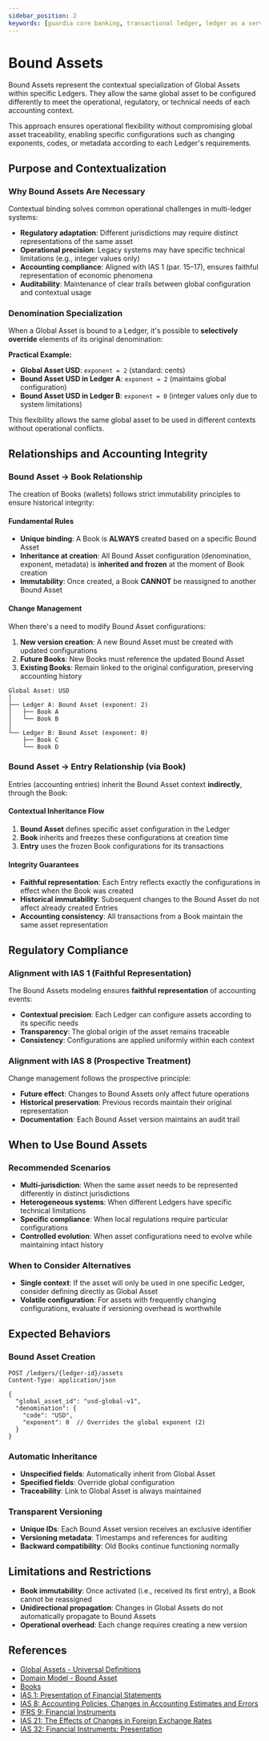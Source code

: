 ```yaml
---
sidebar_position: 2
keywords: [guardia core banking, transactional ledger, ledger as a service, bound assets, asset binding, asset contextualization, ias-1, ias-8]
---
```


# Bound Assets

Bound Assets represent the contextual specialization of Global Assets within specific Ledgers. They allow the same global asset to be configured differently to meet the operational, regulatory, or technical needs of each accounting context.

This approach ensures operational flexibility without compromising global asset traceability, enabling specific configurations such as changing exponents, codes, or metadata according to each Ledger's requirements.

## Purpose and Contextualization

### Why Bound Assets Are Necessary

Contextual binding solves common operational challenges in multi-ledger systems:

- **Regulatory adaptation**: Different jurisdictions may require distinct representations of the same asset
- **Operational precision**: Legacy systems may have specific technical limitations (e.g., integer values only)
- **Accounting compliance**: Aligned with IAS 1 (par. 15–17), ensures faithful representation of economic phenomena
- **Auditability**: Maintenance of clear trails between global configuration and contextual usage

### Denomination Specialization

When a Global Asset is bound to a Ledger, it's possible to **selectively override** elements of its original denomination:

**Practical Example:**
- **Global Asset USD**: `exponent = 2` (standard: cents)
- **Bound Asset USD in Ledger A**: `exponent = 2` (maintains global configuration)
- **Bound Asset USD in Ledger B**: `exponent = 0` (integer values only due to system limitations)

This flexibility allows the same global asset to be used in different contexts without operational conflicts.

## Relationships and Accounting Integrity

### Bound Asset → Book Relationship

The creation of Books (wallets) follows strict immutability principles to ensure historical integrity:

#### Fundamental Rules

- **Unique binding**: A Book is **ALWAYS** created based on a specific Bound Asset
- **Inheritance at creation**: All Bound Asset configuration (denomination, exponent, metadata) is **inherited and frozen** at the moment of Book creation
- **Immutability**: Once created, a Book **CANNOT** be reassigned to another Bound Asset

#### Change Management

When there's a need to modify Bound Asset configurations:

1. **New version creation**: A new Bound Asset must be created with updated configurations
2. **Future Books**: New Books must reference the updated Bound Asset
3. **Existing Books**: Remain linked to the original configuration, preserving accounting history

```
Global Asset: USD
│
├── Ledger A: Bound Asset (exponent: 2)
│   ├── Book A
│   └── Book B
│
└── Ledger B: Bound Asset (exponent: 0) 
    ├── Book C
    └── Book D
```

### Bound Asset → Entry Relationship (via Book)

Entries (accounting entries) inherit the Bound Asset context **indirectly**, through the Book:

#### Contextual Inheritance Flow

1. **Bound Asset** defines specific asset configuration in the Ledger
2. **Book** inherits and freezes these configurations at creation time
3. **Entry** uses the frozen Book configurations for its transactions

#### Integrity Guarantees

- **Faithful representation**: Each Entry reflects exactly the configurations in effect when the Book was created
- **Historical immutability**: Subsequent changes to the Bound Asset do not affect already created Entries
- **Accounting consistency**: All transactions from a Book maintain the same asset representation

## Regulatory Compliance

### Alignment with IAS 1 (Faithful Representation)

The Bound Assets modeling ensures **faithful representation** of accounting events:

- **Contextual precision**: Each Ledger can configure assets according to its specific needs
- **Transparency**: The global origin of the asset remains traceable
- **Consistency**: Configurations are applied uniformly within each context

### Alignment with IAS 8 (Prospective Treatment)

Change management follows the prospective principle:

- **Future effect**: Changes to Bound Assets only affect future operations
- **Historical preservation**: Previous records maintain their original representation
- **Documentation**: Each Bound Asset version maintains an audit trail

## When to Use Bound Assets

### Recommended Scenarios

- **Multi-jurisdiction**: When the same asset needs to be represented differently in distinct jurisdictions
- **Heterogeneous systems**: When different Ledgers have specific technical limitations
- **Specific compliance**: When local regulations require particular configurations
- **Controlled evolution**: When asset configurations need to evolve while maintaining intact history

### When to Consider Alternatives

- **Single context**: If the asset will only be used in one specific Ledger, consider defining directly as Global Asset
- **Volatile configuration**: For assets with frequently changing configurations, evaluate if versioning overhead is worthwhile

## Expected Behaviors

### Bound Asset Creation

```http
POST /ledgers/{ledger-id}/assets
Content-Type: application/json

{
  "global_asset_id": "usd-global-v1",
  "denomination": {
    "code": "USD",
    "exponent": 0  // Overrides the global exponent (2)
  }
}
```

### Automatic Inheritance

- **Unspecified fields**: Automatically inherit from Global Asset
- **Specified fields**: Override global configuration
- **Traceability**: Link to Global Asset is always maintained

### Transparent Versioning

- **Unique IDs**: Each Bound Asset version receives an exclusive identifier
- **Versioning metadata**: Timestamps and references for auditing
- **Backward compatibility**: Old Books continue functioning normally

## Limitations and Restrictions

- **Book immutability**: Once activated (i.e., received its first entry), a Book cannot be reassigned
- **Unidirectional propagation**: Changes in Global Assets do not automatically propagate to Bound Assets
- **Operational overhead**: Each change requires creating a new version

## References

- [Global Assets - Universal Definitions](./global-assets.md)
- [Domain Model - Bound Asset](../models/index.md#boundasset)
- [Books](../books/index.md)
- [IAS 1: Presentation of Financial Statements](https://www.ifrs.org/content/dam/ifrs/publications/pdf-standards/english/2022/issued/part-a/ias-1-presentation-of-financial-statements.pdf?bypass=on)
- [IAS 8: Accounting Policies, Changes in Accounting Estimates and Errors](https://www.ifrs.org/content/dam/ifrs/publications/pdf-standards/english/2022/issued/part-a/ias-8-accounting-policies-changes-in-accounting-estimates-and-errors.pdf?bypass=on)
- [IFRS 9: Financial Instruments](https://www.ifrs.org/content/dam/ifrs/publications/pdf-standards/english/2022/issued/part-a/ifrs-9-financial-instruments.pdf?bypass=on)
- [IAS 21: The Effects of Changes in Foreign Exchange Rates](https://www.ifrs.org/content/dam/ifrs/publications/pdf-standards/english/2022/issued/part-a/ias-21-the-effects-of-changes-in-foreign-exchange-rates.pdf?bypass=on)
- [IAS 32: Financial Instruments: Presentation](https://www.ifrs.org/content/dam/ifrs/publications/pdf-standards/english/2022/issued/part-a/ias-32-financial-instruments-presentation.pdf?bypass=on)